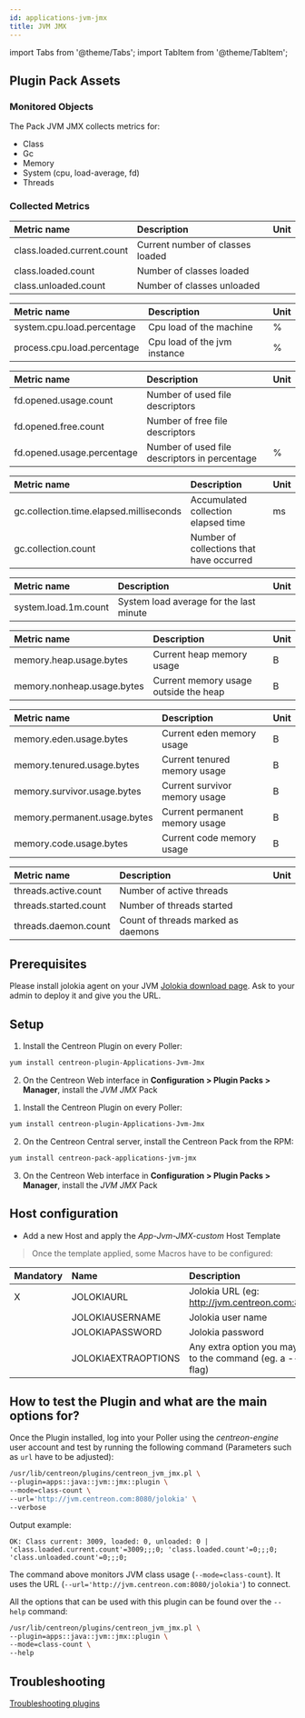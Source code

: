```yaml
---
id: applications-jvm-jmx
title: JVM JMX
---
```

import Tabs from '@theme/Tabs';
import TabItem from '@theme/TabItem';


## Plugin Pack Assets

### Monitored Objects

The Pack JVM JMX collects metrics for:
* Class
* Gc
* Memory
* System (cpu, load-average, fd)
* Threads

### Collected Metrics

<Tabs groupId="operating-systems">
<TabItem value="Classcount" label="Classcount">

| Metric name                | Description                      | Unit |
| :------------------------- | :------------------------------- | :--- |
| class.loaded.current.count | Current number of classes loaded |      |
| class.loaded.count         | Number of classes loaded         |      |
| class.unloaded.count       | Number of classes unloaded       |      |

</TabItem>
<TabItem value="Cpuload" label="Cpuload">

| Metric name                 | Description                  | Unit |
| :-------------------------- | :--------------------------- | :--- |
| system.cpu.load.percentage  | Cpu load of the machine      | %    |
| process.cpu.load.percentage | Cpu load of the jvm instance | %    |

</TabItem>
<TabItem value="Fdusage" label="Fdusage">

| Metric name                | Description                                   | Unit |
| :------------------------- | :-------------------------------------------- | :--- |
| fd.opened.usage.count      | Number of used file descriptors               |      |
| fd.opened.free.count       | Number of free file descriptors               |      |
| fd.opened.usage.percentage | Number of used file descriptors in percentage | %    |

</TabItem>
<TabItem value="Gcusage" label="Gcusage">

| Metric name                             | Description                              | Unit |
| :-------------------------------------- | :--------------------------------------- | :--- |
| gc.collection.time.elapsed.milliseconds | Accumulated collection elapsed time      | ms   |
| gc.collection.count                     | Number of collections that have occurred |      |

</TabItem>
<TabItem value="Loadaverage" label="Loadaverage">

| Metric name          | Description                             | Unit |
| :------------------- | :-------------------------------------- | :--- |
| system.load.1m.count | System load average for the last minute |      |

</TabItem>
<TabItem value="Memory" label="Memory">

| Metric name                | Description                           | Unit |
| :------------------------- | :------------------------------------ | :--- |
| memory.heap.usage.bytes    | Current heap memory usage             | B    |
| memory.nonheap.usage.bytes | Current memory usage outside the heap | B    |

</TabItem>
<TabItem value="Memorydetailed" label="Memorydetailed">

| Metric name                  | Description                    | Unit |
| :--------------------------- | :----------------------------- | :--- |
| memory.eden.usage.bytes      | Current eden memory usage      | B    |
| memory.tenured.usage.bytes   | Current tenured memory usage   | B    |
| memory.survivor.usage.bytes  | Current survivor memory usage  | B    |
| memory.permanent.usage.bytes | Current permanent memory usage | B    |
| memory.code.usage.bytes      | Current code memory usage      | B    |

</TabItem>
<TabItem value="Threads" label="Threads">

| Metric name           | Description                        | Unit |
| :-------------------- | :--------------------------------- | :--- |
| threads.active.count  | Number of active threads           |      |
| threads.started.count | Number of threads started          |      |
| threads.daemon.count  | Count of threads marked as daemons |      |

</TabItem>
</Tabs>

## Prerequisites

Please install jolokia agent on your JVM [Jolokia download page](https://jolokia.org/download). Ask to your admin to deploy it and give you the URL.

## Setup

<Tabs groupId="licence-systems">
<TabItem value="Online IMP Licence & IT100 Editions" label="Online IMP Licence & IT100 Editions">

1. Install the Centreon Plugin on every Poller:

```bash
yum install centreon-plugin-Applications-Jvm-Jmx
```

2. On the Centreon Web interface in **Configuration > Plugin Packs > Manager**, install the *JVM JMX* Pack

</TabItem>
<TabItem value="Offline IMP License" label="Offline IMP License">

1. Install the Centreon Plugin on every Poller:

```bash
yum install centreon-plugin-Applications-Jvm-Jmx
```

2. On the Centreon Central server, install the Centreon Pack from the RPM:

```bash
yum install centreon-pack-applications-jvm-jmx
```

3. On the Centreon Web interface in **Configuration > Plugin Packs > Manager**, install the *JVM JMX* Pack

</TabItem>
</Tabs>

## Host configuration

* Add a new Host and apply the *App-Jvm-JMX-custom* Host Template

> Once the template applied, some Macros have to be configured:

| Mandatory | Name                | Description                                                                |
| :-------- | :------------------ | :------------------------------------------------------------------------- |
| X         | JOLOKIAURL          | Jolokia URL (eg: http://jvm.centreon.com:8080/jolokia)                     |
|           | JOLOKIAUSERNAME     | Jolokia user name                                                          |
|           | JOLOKIAPASSWORD     | Jolokia password                                                           |
|           | JOLOKIAEXTRAOPTIONS | Any extra option you may want to add to the command (eg. a --verbose flag) |

## How to test the Plugin and what are the main options for?

Once the Plugin installed, log into your Poller using the *centreon-engine* user account and test by running the following command
(Parameters such as ```url``` have to be adjusted):

```bash
/usr/lib/centreon/plugins/centreon_jvm_jmx.pl \
--plugin=apps::java::jvm::jmx::plugin \
--mode=class-count \
--url='http://jvm.centreon.com:8080/jolokia' \
--verbose
```

Output example:
```
OK: Class current: 3009, loaded: 0, unloaded: 0 | 'class.loaded.current.count'=3009;;;0; 'class.loaded.count'=0;;;0; 'class.unloaded.count'=0;;;0;
```

The command above monitors JVM class usage (```--mode=class-count```).
It uses the URL (```--url='http://jvm.centreon.com:8080/jolokia'```) to connect.

All the options that can be used with this plugin can be found over the ```--help``` command:

```bash
/usr/lib/centreon/plugins/centreon_jvm_jmx.pl \
--plugin=apps::java::jvm::jmx::plugin \
--mode=class-count \
--help
```

## Troubleshooting

[Troubleshooting plugins](../tutorials/troubleshooting-plugins)
